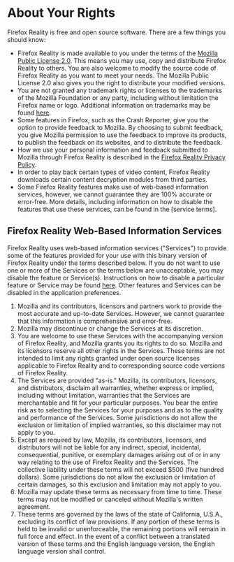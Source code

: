 # About Your Rights

Firefox Reality is free and open source software. There are a few things you should know:

* Firefox Reality is made available to you under the terms of the [Mozilla Public License 2.0](http://www.mozilla.org/MPL/). This means you may use, copy and distribute Firefox Reality to others. You are also welcome to modify the source code of Firefox Reality as you want to meet your needs. The Mozilla Public License 2.0 also gives you the right to distribute your modified versions.
* You are not granted any trademark rights or licenses to the trademarks of the Mozilla Foundation or any party, including without limitation the Firefox name or logo. Additional information on trademarks may be found [here](http://www.mozilla.org/foundation/trademarks/policy.html).
* Some features in Firefox, such as the Crash Reporter, give you the option to provide feedback to Mozilla. By choosing to submit feedback, you give Mozilla permission to use the feedback to improve its products, to publish the feedback on its websites, and to distribute the feedback.
* How we use your personal information and feedback submitted to Mozilla through Firefox Reality is described in the [Firefox Reality Privacy Policy](https://www.mozilla.org/privacy/firefox-reality).
* In order to play back certain types of video content, Firefox Reality downloads certain content decryption modules from third parties.
* Some Firefox Reality features make use of web-based information services, however, we cannot guarantee they are 100% accurate or error-free. More details, including information on how to disable the features that use these services, can be found in the [service terms].

## Firefox Reality Web-Based Information Services

Firefox Reality uses web-based information services ("Services") to provide some of the features provided for your use with this binary version of Firefox Reality under the terms described below. If you do not want to use one or more of the Services or the terms below are unacceptable, you may disable the feature or Service(s). Instructions on how to disable a particular feature or Service may be found [here](https://support.mozilla.org/en-US/kb/send-usage-data-firefox-mobile-devices). Other features and Services can be disabled in the application preferences.

1. Mozilla and its contributors, licensors and partners work to provide the most accurate and up-to-date Services. However, we cannot guarantee that this information is comprehensive and error-free. 
1. Mozilla may discontinue or change the Services at its discretion.
1. You are welcome to use these Services with the accompanying version of Firefox Reality, and Mozilla grants you its rights to do so. Mozilla and its licensors reserve all other rights in the Services. These terms are not intended to limit any rights granted under open source licenses applicable to Firefox Reality and to corresponding source code versions of Firefox Reality.
1. The Services are provided "as-is." Mozilla, its contributors, licensors, and distributors, disclaim all warranties, whether express or implied, including without limitation, warranties that the Services are merchantable and fit for your particular purposes. You bear the entire risk as to selecting the Services for your purposes and as to the quality and performance of the Services. Some jurisdictions do not allow the exclusion or limitation of implied warranties, so this disclaimer may not apply to you.
1. Except as required by law, Mozilla, its contributors, licensors, and distributors will not be liable for any indirect, special, incidental, consequential, punitive, or exemplary damages arising out of or in any way relating to the use of Firefox Reality and the Services. The collective liability under these terms will not exceed $500 (five hundred dollars). Some jurisdictions do not allow the exclusion or limitation of certain damages, so this exclusion and limitation may not apply to you.
1. Mozilla may update these terms as necessary from time to time. These terms may not be modified or canceled without Mozilla's written agreement.
1. These terms are governed by the laws of the state of California, U.S.A., excluding its conflict of law provisions. If any portion of these terms is held to be invalid or unenforceable, the remaining portions will remain in full force and effect. In the event of a conflict between a translated version of these terms and the English language version, the English language version shall control.
